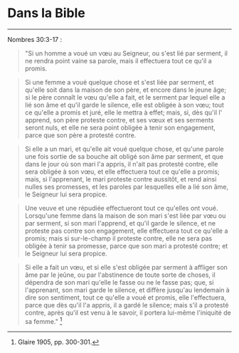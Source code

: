 # Dans la Bible

***

Nombres 30:3-17 :

> "Si un homme a voué un vœu au Seigneur, ou s'est lié par serment, il ne rendra point vaine sa parole, mais il effectuera tout ce qu'il a promis. 

> Si une femme a voué quelque chose et s'est liée par serment, et qu'elle soit dans la maison de son père, et encore dans le jeune âge; si le père connaît le vœu qu'elle a fait, et le serment par lequel elle a lié son âme et qu'il garde le silence, elle est obligée à son vœu; tout ce qu'elle a promis et juré, elle le mettra à effet; mais, si, dès qu'il l' apprend, son père proteste contre, et ses vœux et ses serments seront nuls, et elle ne sera point obligée à tenir son engagement, parce que son père a protesté contre.

> Si elle a un mari, et qu'elle ait voué quelque chose, et qu'une parole une fois sortie de sa bouche ait obligé son âme par serment, et que dans le jour où son mari l'a appris, il n'ait pas protesté contre, elle sera obligée à son vœu, et elle effectuera tout ce qu'elle a promis; mais, si l'apprenant, le mari proteste contre aussitôt, et rend ainsi nulles ses promesses, et les paroles par lesquelles elle a lié son âme, le Seigneur lui sera propice. 

> Une veuve et une répudiée effectueront tout ce qu'elles ont voué. Lorsqu'une femme dans la maison de son mari s'est liée par vœu ou par serment, si son mari l'apprend, et qu'il garde le silence, et ne proteste pas contre son engagement, elle effectuera tout ce qu'elle a promis; mais si sur-le-champ il proteste contre, elle ne sera pas obligée à tenir sa promesse, parce que son mari a protesté contre; et le Seigneur lui sera propice.

> Si elle a fait un vœu, et si elle s'est obligée par serment à affliger son âme par le jeûne, ou par l'abstinence de toute sorte de choses, il dépendra de son mari qu'elle le fasse ou ne le fasse pas; que, si l'apprenant, son mari garde le silence, et diffère jusqu'au lendemain à dire son sentiment, tout ce qu'elle a voué et promis, elle l'effectuera, parce que dès qu'il l'a appris, il a gardé le silence; mais s'il a protesté contre, après qu'il est venu à le savoir, il portera lui-même l'iniquité de sa femme." [^1]

[^1]: Glaire 1905, pp. 300-301.

